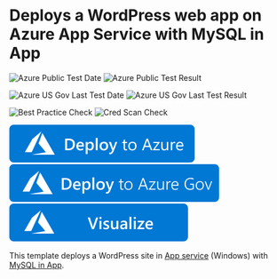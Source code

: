 # Deploys a WordPress web app on Azure App Service with MySQL in App

![Azure Public Test Date](https://azurequickstartsservice.blob.core.windows.net/badges/wordpress-app-service-mysql-inapp/PublicLastTestDate.svg)
![Azure Public Test Result](https://azurequickstartsservice.blob.core.windows.net/badges/wordpress-app-service-mysql-inapp/PublicDeployment.svg)

![Azure US Gov Last Test Date](https://azurequickstartsservice.blob.core.windows.net/badges/wordpress-app-service-mysql-inapp/FairfaxLastTestDate.svg)
![Azure US Gov Last Test Result](https://azurequickstartsservice.blob.core.windows.net/badges/wordpress-app-service-mysql-inapp/FairfaxDeployment.svg)

![Best Practice Check](https://azurequickstartsservice.blob.core.windows.net/badges/wordpress-app-service-mysql-inapp/BestPracticeResult.svg)
![Cred Scan Check](https://azurequickstartsservice.blob.core.windows.net/badges/wordpress-app-service-mysql-inapp/CredScanResult.svg)

[![Deploy To Azure](https://raw.githubusercontent.com/Azure/azure-quickstart-templates/master/1-CONTRIBUTION-GUIDE/images/deploytoazure.svg?sanitize=true)]("https://portal.azure.com/#create/Microsoft.Template/uri/https%3A%2F%2Fraw.githubusercontent.com%2FAzure%2Fazure-quickstart-templates%2Fmaster%2Fwordpress-app-service-mysql-inapp%2Fazuredeploy.json")
[![Deploy To Azure US Gov](https://raw.githubusercontent.com/Azure/azure-quickstart-templates/master/1-CONTRIBUTION-GUIDE/images/deploytoazuregov.svg?sanitize=true)]("https://portal.azure.us/#create/Microsoft.Template/uri/https%3A%2F%2Fraw.githubusercontent.com%2FAzure%2Fazure-quickstart-templates%2Fmaster%2Fwordpress-app-service-mysql-inapp%2Fazuredeploy.json")
[![Visualize](https://raw.githubusercontent.com/Azure/azure-quickstart-templates/master/1-CONTRIBUTION-GUIDE/images/visualizebutton.svg?sanitize=true)]("http://armviz.io/#/?load=https%3A%2F%2Fraw.githubusercontent.com%2FAzure%2Fazure-quickstart-templates%2Fmaster%2Fwordpress-app-service-mysql-inapp%2Fazuredeploy.json")

This template deploys a WordPress site in
[App service](https://docs.microsoft.com/azure/app-service/) (Windows) with
[MySQL in App](https://blogs.msdn.microsoft.com/appserviceteam/2017/03/06/announcing-general-availability-for-mysql-in-app/).
